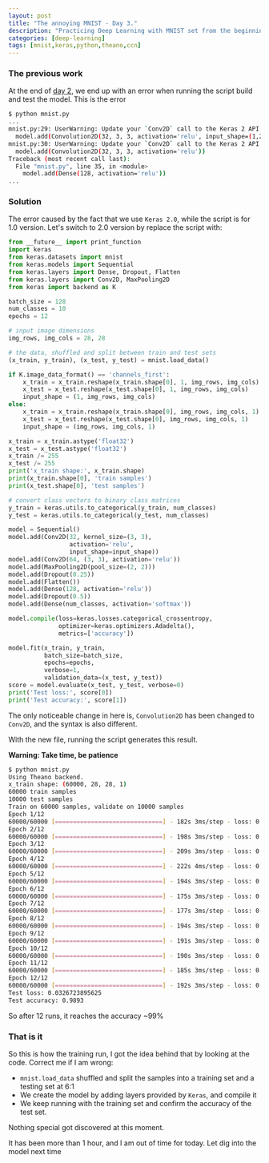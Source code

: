 ```yaml
---
layout: post
title: "The annoying MNIST - Day 3."
description: "Practicing Deep Learning with MNIST set from the beginning (the hard way)"
categories: [deep-learning]
tags: [mnist,keras,python,theano,ccn]
---
```


### The previous work
At the end of [day 2](/blog/2018/01/05/mnist-day-2/), we end up with an error when running the script build and test the model. This is the error

~~~ bash
$ python mnist.py
...
mnist.py:29: UserWarning: Update your `Conv2D` call to the Keras 2 API: `Conv2D(32, (3, 3), activation="relu", input_shape=(1, 28, 28...)`
  model.add(Convolution2D(32, 3, 3, activation='relu', input_shape=(1,28,28)))
mnist.py:30: UserWarning: Update your `Conv2D` call to the Keras 2 API: `Conv2D(32, (3, 3), activation="relu")`
  model.add(Convolution2D(32, 3, 3, activation='relu'))
Traceback (most recent call last):
  File "mnist.py", line 35, in <module>
    model.add(Dense(128, activation='relu'))
...
~~~

### Solution

The error caused by the fact that we use `Keras 2.0`, while the script is for 1.0 version. Let's switch to 2.0 version by replace the script with:

~~~ python
from __future__ import print_function
import keras
from keras.datasets import mnist
from keras.models import Sequential
from keras.layers import Dense, Dropout, Flatten
from keras.layers import Conv2D, MaxPooling2D
from keras import backend as K

batch_size = 128
num_classes = 10
epochs = 12

# input image dimensions
img_rows, img_cols = 28, 28

# the data, shuffled and split between train and test sets
(x_train, y_train), (x_test, y_test) = mnist.load_data()

if K.image_data_format() == 'channels_first':
    x_train = x_train.reshape(x_train.shape[0], 1, img_rows, img_cols)
    x_test = x_test.reshape(x_test.shape[0], 1, img_rows, img_cols)
    input_shape = (1, img_rows, img_cols)
else:
    x_train = x_train.reshape(x_train.shape[0], img_rows, img_cols, 1)
    x_test = x_test.reshape(x_test.shape[0], img_rows, img_cols, 1)
    input_shape = (img_rows, img_cols, 1)

x_train = x_train.astype('float32')
x_test = x_test.astype('float32')
x_train /= 255
x_test /= 255
print('x_train shape:', x_train.shape)
print(x_train.shape[0], 'train samples')
print(x_test.shape[0], 'test samples')

# convert class vectors to binary class matrices
y_train = keras.utils.to_categorical(y_train, num_classes)
y_test = keras.utils.to_categorical(y_test, num_classes)

model = Sequential()
model.add(Conv2D(32, kernel_size=(3, 3),
                 activation='relu',
                 input_shape=input_shape))
model.add(Conv2D(64, (3, 3), activation='relu'))
model.add(MaxPooling2D(pool_size=(2, 2)))
model.add(Dropout(0.25))
model.add(Flatten())
model.add(Dense(128, activation='relu'))
model.add(Dropout(0.5))
model.add(Dense(num_classes, activation='softmax'))

model.compile(loss=keras.losses.categorical_crossentropy,
              optimizer=keras.optimizers.Adadelta(),
              metrics=['accuracy'])

model.fit(x_train, y_train,
          batch_size=batch_size,
          epochs=epochs,
          verbose=1,
          validation_data=(x_test, y_test))
score = model.evaluate(x_test, y_test, verbose=0)
print('Test loss:', score[0])
print('Test accuracy:', score[1])
~~~

The only noticeable change in here is, `Convolution2D` has been changed to `Conv2D`, and the syntax is also different.

With the new file, running the script generates this result.

**Warning: Take time, be patience**

~~~ bash
$ python mnist.py
Using Theano backend.
x_train shape: (60000, 28, 28, 1)
60000 train samples
10000 test samples
Train on 60000 samples, validate on 10000 samples
Epoch 1/12
60000/60000 [==============================] - 182s 3ms/step - loss: 0.3410 - acc: 0.8954 - val_loss: 0.0859 - val_acc: 0.9731
Epoch 2/12
60000/60000 [==============================] - 198s 3ms/step - loss: 0.1123 - acc: 0.9668 - val_loss: 0.0528 - val_acc: 0.9832
Epoch 3/12
60000/60000 [==============================] - 209s 3ms/step - loss: 0.0869 - acc: 0.9747 - val_loss: 0.0427 - val_acc: 0.9844
Epoch 4/12
60000/60000 [==============================] - 222s 4ms/step - loss: 0.0735 - acc: 0.9785 - val_loss: 0.0369 - val_acc: 0.9866
Epoch 5/12
60000/60000 [==============================] - 194s 3ms/step - loss: 0.0628 - acc: 0.9810 - val_loss: 0.0371 - val_acc: 0.9877
Epoch 6/12
60000/60000 [==============================] - 175s 3ms/step - loss: 0.0570 - acc: 0.9834 - val_loss: 0.0334 - val_acc: 0.9896
Epoch 7/12
60000/60000 [==============================] - 177s 3ms/step - loss: 0.0498 - acc: 0.9845 - val_loss: 0.0327 - val_acc: 0.9887
Epoch 8/12
60000/60000 [==============================] - 194s 3ms/step - loss: 0.0486 - acc: 0.9859 - val_loss: 0.0307 - val_acc: 0.9896
Epoch 9/12
60000/60000 [==============================] - 191s 3ms/step - loss: 0.0445 - acc: 0.9866 - val_loss: 0.0281 - val_acc: 0.9908
Epoch 10/12
60000/60000 [==============================] - 190s 3ms/step - loss: 0.0419 - acc: 0.9877 - val_loss: 0.0302 - val_acc: 0.9898
Epoch 11/12
60000/60000 [==============================] - 185s 3ms/step - loss: 0.0404 - acc: 0.9878 - val_loss: 0.0281 - val_acc: 0.9911
Epoch 12/12
60000/60000 [==============================] - 192s 3ms/step - loss: 0.0371 - acc: 0.9887 - val_loss: 0.0327 - val_acc: 0.9893
Test loss: 0.0326723895625
Test accuracy: 0.9893
~~~

So after 12 runs, it reaches the accuracy ~99%

### That is it

So this is how the training run, I got the idea behind that by looking at the code. Correct me if I am wrong:

- `mnist.load_data` shuffled and split the samples into a training set and a testing set at 6:1
- We create the model by adding layers provided by `Keras`, and compile it
- We keep running with the training set and confirm the accuracy of the test set.

Nothing special got discovered at this moment.

It has been more than 1 hour, and I am out of time for today. Let dig into the model next time